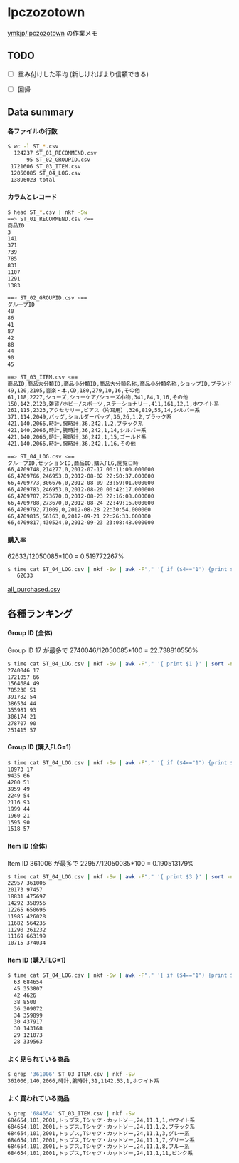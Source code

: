 lpczozotown
===
[ymkjp/lpczozotown](https://github.com/ymkjp/lpczozotown) の作業メモ

## TODO
* [ ] 重み付けした平均 (新しければより信頼できる)
* [ ] 回帰


## Data summary

#### 各ファイルの行数
```sh
$ wc -l ST_*.csv
  124237 ST_01_RECOMMEND.csv
      95 ST_02_GROUPID.csv
 1721606 ST_03_ITEM.csv
 12050085 ST_04_LOG.csv
 13896023 total
```


#### カラムとレコード

```sh
$ head ST_*.csv | nkf -Sw
==> ST_01_RECOMMEND.csv <==
商品ID
3
141
371
739
785
831
1107
1291
1383

==> ST_02_GROUPID.csv <==
グループID
40
86
41
87
42
88
44
90
45

==> ST_03_ITEM.csv <==
商品ID,商品大分類ID,商品小分類ID,商品大分類名称,商品小分類名称,ショップID,ブランドID,ゾーンID,カラーカテゴリID,カラーカテゴリ名称
49,120,2105,音楽・本,CD,180,279,10,16,その他
61,118,2227,シューズ,シューケア/シューズ小物,341,84,1,16,その他
150,142,2128,雑貨/ホビー/スポーツ,ステーショナリー,411,161,12,1,ホワイト系
261,115,2323,アクセサリー,ピアス（片耳用）,326,819,55,14,シルバー系
371,114,2049,バッグ,ショルダーバッグ,36,26,1,2,ブラック系
421,140,2066,時計,腕時計,36,242,1,2,ブラック系
421,140,2066,時計,腕時計,36,242,1,14,シルバー系
421,140,2066,時計,腕時計,36,242,1,15,ゴールド系
421,140,2066,時計,腕時計,36,242,1,16,その他

==> ST_04_LOG.csv <==
グループID,セッションID,商品ID,購入FLG,閲覧日時
66,4709748,214277,0,2012-07-17 00:11:00.000000
66,4709766,246953,0,2012-08-02 22:50:37.000000
66,4709773,306676,0,2012-08-09 23:59:01.000000
66,4709783,246953,0,2012-08-20 00:42:17.000000
66,4709787,273670,0,2012-08-23 22:16:08.000000
66,4709788,273670,0,2012-08-24 22:49:16.000000
66,4709792,71009,0,2012-08-28 22:30:54.000000
66,4709815,56163,0,2012-09-21 22:26:33.000000
66,4709817,430524,0,2012-09-23 23:08:48.000000
```


#### 購入率
62633/12050085*100 = 0.519772267%

```sh
$ time cat ST_04_LOG.csv | nkf -Sw | awk -F"," '{ if ($4=="1") {print $0} }' | tee ~/Desktop/all_purchased.csv | wc -l
   62633
```

[all_purchased.csv](https://dl.dropboxusercontent.com/u/6998388/all_purchased.csv)


## 各種ランキング

#### Group ID (全体)

Group ID 17 が最多で 2740046/12050085*100 = 22.738810556%

```sh
$ time cat ST_04_LOG.csv | nkf -Sw | awk -F"," '{ print $1 }' | sort -n | uniq -c | sort -nr | tee ~/Desktop/ranking_group.dat | head
2740046 17
1721057 66
1564684 49
705238 51
391782 54
386534 44
355981 93
306174 21
278707 90
251415 57
```

#### Group ID (購入FLG=1)

```sh
$ time cat ST_04_LOG.csv | nkf -Sw | awk -F"," '{ if ($4=="1") {print $1} }' | sort -n | uniq -c | sort -nr | tee ~/Desktop/ranking_purchased_group.dat | head
10973 17
9435 66
4200 51
3959 49
2249 54
2116 93
1999 44
1960 21
1595 90
1518 57
```


#### Item ID (全体)

Item ID 361006 が最多で 22957/12050085*100 = 0.190513179%

```sh
$ time cat ST_04_LOG.csv | nkf -Sw | awk -F"," '{ print $3 }' | sort -n | uniq -c | sort -nr | tee ~/Desktop/ranking_item.dat | head
22957 361006
20173 97457
18831 475697
14292 358956
12265 650696
11985 426028
11682 564235
11290 261232
11169 663199
10715 374034
```

#### Item ID (購入FLG=1)

```sh
$ time cat ST_04_LOG.csv | nkf -Sw | awk -F"," '{ if ($4=="1") {print $3} }' | sort -n | uniq -c | sort -nr | tee ~/Desktop/ranking_purchased_item.dat | head
  63 684654
  45 353807
  42 4626
  38 8500
  36 309072
  34 359899
  30 437917
  30 143168
  29 121073
  28 339563
```

#### よく見られている商品

```sh
$ grep '361006' ST_03_ITEM.csv | nkf -Sw
361006,140,2066,時計,腕時計,31,1142,53,1,ホワイト系
```

#### よく買われている商品

```sh
$ grep '684654' ST_03_ITEM.csv | nkf -Sw
684654,101,2001,トップス,Tシャツ・カットソー,24,11,1,1,ホワイト系
684654,101,2001,トップス,Tシャツ・カットソー,24,11,1,2,ブラック系
684654,101,2001,トップス,Tシャツ・カットソー,24,11,1,3,グレー系
684654,101,2001,トップス,Tシャツ・カットソー,24,11,1,7,グリーン系
684654,101,2001,トップス,Tシャツ・カットソー,24,11,1,8,ブルー系
684654,101,2001,トップス,Tシャツ・カットソー,24,11,1,11,ピンク系
```








